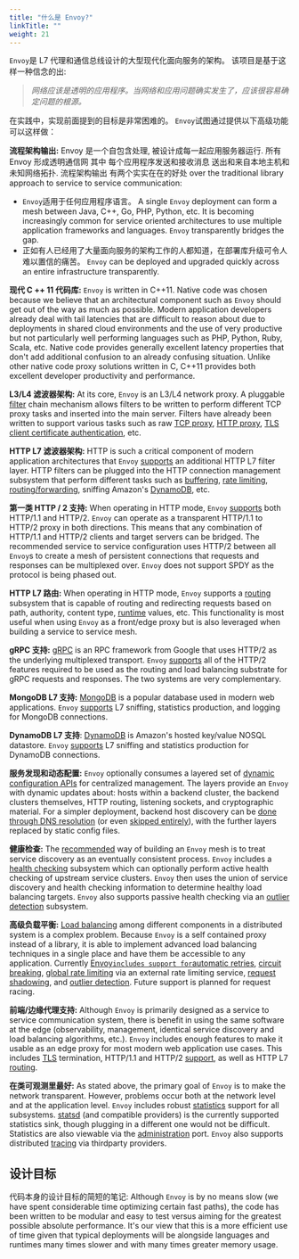 ```yaml
---
title: "什么是 Envoy?"
linkTitle: ""
weight: 21
---
```


`Envoy`是 L7 代理和通信总线设计的大型现代化面向服务的架构。 该项目是基于这样一种信念的出:

> _网络应该是透明的应用程序。当网络和应用问题确实发生了，应该很容易确定问题的根源。_

在实践中，实现前面提到的目标是非常困难的。
`Envoy`试图通过提供以下高级功能可以这样做：

**流程架构输出:** Envoy 是一个自包含处理, 被设计成每一起应用服务器运行.
所有 Envoy 形成透明通信网 其中 每个应用程序发送和接收消息 送出和来自本地主机和未知网络拓扑.
流程架构输出 有两个实实在在的好处 over the traditional library approach to service to service communication:

- `Envoy`适用于任何应用程序语言。 A single `Envoy` deployment
  can form a mesh between Java, C++, Go, PHP, Python, etc. It is
  becoming increasingly common for service oriented architectures to
  use multiple application frameworks and languages. `Envoy`
  transparently bridges the gap.
- 正如有人已经用了大量面向服务的架构工作的人都知道，在部署库升级可令人难以置信的痛苦。 `Envoy`
  can be deployed and upgraded quickly across an entire infrastructure
  transparently.

**现代 C ++ 11 代码库:** `Envoy` is written in C++11. Native code was
chosen because we believe that an architectural component such as `Envoy`
should get out of the way as much as possible. Modern application
developers already deal with tail latencies that are difficult to reason
about due to deployments in shared cloud environments and the use of
very productive but not particularly well performing languages such as
PHP, Python, Ruby, Scala, etc. Native code provides generally excellent
latency properties that don\'t add additional confusion to an already
confusing situation. Unlike other native code proxy solutions written in
C, C++11 provides both excellent developer productivity and performance.

**L3/L4 滤波器架构:** At its core, `Envoy` is an L3/L4 network
proxy. A pluggable
[filter](arch_overview_network_filters)
chain mechanism allows filters to be written to perform different TCP
proxy tasks and inserted into the main server. Filters have already been
written to support various tasks such as raw
[TCP proxy](arch_overview_tcp_proxy),
[HTTP proxy](arch_overview_http_conn_man), [TLS client certificate authentication](arch_overview_ssl_auth_filter), etc.

**HTTP L7 滤波器架构:** HTTP is such a critical component of
modern application architectures that `Envoy`
[supports](arch_overview_http_filters) an
additional HTTP L7 filter layer. HTTP filters can be plugged into the
HTTP connection management subsystem that perform different tasks such
as [buffering](config_http_filters_buffer), [rate limiting](arch_overview_global_rate_limit),
[routing/forwarding](arch_overview_http_routing), sniffing Amazon\'s
[DynamoDB](arch_overview_dynamo), etc.

**第一类 HTTP / 2 支持:** When operating in HTTP mode, `Envoy`
[supports](arch_overview_http_protocols) both
HTTP/1.1 and HTTP/2. `Envoy` can operate as a transparent HTTP/1.1 to
HTTP/2 proxy in both directions. This means that any combination of
HTTP/1.1 and HTTP/2 clients and target servers can be bridged. The
recommended service to service configuration uses HTTP/2 between all
`Envoy`s to create a mesh of persistent connections that requests and
responses can be multiplexed over. `Envoy` does not support SPDY as the
protocol is being phased out.

**HTTP L7 路由:** When operating in HTTP mode, `Envoy` supports a
[routing](arch_overview_http_routing)
subsystem that is capable of routing and redirecting requests based on
path, authority, content type,
[runtime](arch_overview_runtime) values,
etc. This functionality is most useful when using `Envoy` as a front/edge
proxy but is also leveraged when building a service to service mesh.

**gRPC 支持:** [gRPC](https://www.grpc.io/) is an RPC framework from
Google that uses HTTP/2 as the underlying multiplexed transport. `Envoy`
[supports](arch_overview_grpc) all of the
HTTP/2 features required to be used as the routing and load balancing
substrate for gRPC requests and responses. The two systems are very
complementary.

**MongoDB L7 支持:** [MongoDB](https://www.mongodb.com/) is a popular
database used in modern web applications. `Envoy`
[supports](arch_overview_mongo) L7
sniffing, statistics production, and logging for MongoDB connections.

**DynamoDB L7 支持**: [DynamoDB](https://aws.amazon.com/dynamodb/) is
Amazon's hosted key/value NOSQL datastore. `Envoy`
[supports](arch_overview_dynamo) L7
sniffing and statistics production for DynamoDB connections.

**服务发现和动态配置:** `Envoy` optionally
consumes a layered set of
[dynamic configuration APIs](arch_overview_dynamic_config) for centralized management. The layers provide an `Envoy` with
dynamic updates about: hosts within a backend cluster, the backend
clusters themselves, HTTP routing, listening sockets, and cryptographic
material. For a simpler deployment, backend host discovery can be
[done through DNS resolution](arch_overview_service_discovery_types_strict_dns) (or even
[skipped entirely](arch_overview_service_discovery_types_static)), with the further layers replaced by static config files.

**健康检查:** The
[recommended](arch_overview_service_discovery_eventually_consistent) way of building an `Envoy` mesh is to treat service discovery
as an eventually consistent process. `Envoy` includes a
[health checking](arch_overview_health_checking) subsystem which can optionally perform active health
checking of upstream service clusters. `Envoy` then uses the union of
service discovery and health checking information to determine healthy
load balancing targets. `Envoy` also supports passive health checking via
an [outlier detection](arch_overview_outlier_detection)
subsystem.

**高级负载平衡:**
[Load balancing](arch_overview_load_balancing) among different components in a distributed system is a
complex problem. Because `Envoy` is a self contained proxy instead of a
library, it is able to implement advanced load balancing techniques in a
single place and have them be accessible to any application. Currently
[Envoy`includes support for`automatic retries](arch_overview_http_routing_retry),
[circuit breaking](arch_overview_circuit_break),
[global rate limiting](arch_overview_global_rate_limit) via an external rate limiting service,
[request shadowing](`Envoy`_v3_api_msg_config.route.v3.RouteAction.RequestMirrorPolicy), and
[outlier detection](arch_overview_outlier_detection). Future support is planned for request racing.

**前端/边缘代理支持:** Although `Envoy` is primarily designed as a
service to service communication system, there is benefit in using the
same software at the edge (observability, management, identical service
discovery and load balancing algorithms, etc.). `Envoy` includes enough
features to make it usable as an edge proxy for most modern web
application use cases. This includes
[TLS](arch_overview_ssl) termination,
HTTP/1.1 and HTTP/2 [support](arch_overview_http_protocols), as well
as HTTP L7 [routing](arch_overview_http_routing).

**在类可观测里最好:** As stated above, the primary goal of
`Envoy` is to make the network transparent. However, problems occur both
at the network level and at the application level. `Envoy` includes robust
[statistics](arch_overview_statistics)
support for all subsystems. [statsd](https://github.com/etsy/statsd)
(and compatible providers) is the currently supported statistics sink,
though plugging in a different one would not be difficult. Statistics
are also viewable via the
[administration](operations_admin_interface) port. `Envoy` also supports distributed
[tracing](arch_overview_tracing) via
thirdparty providers.

## 设计目标

代码本身的设计目标的简短的笔记: Although `Envoy` is
by no means slow (we have spent considerable time optimizing certain
fast paths), the code has been written to be modular and easy to test
versus aiming for the greatest possible absolute performance. It\'s our
view that this is a more efficient use of time given that typical
deployments will be alongside languages and runtimes many times slower
and with many times greater memory usage.
